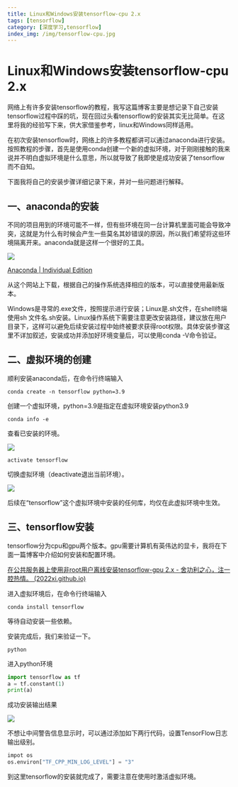 ```yaml
---
title: Linux和Windows安装tensorflow-cpu 2.x
tags: [tensorflow]
category: [深度学习,tensorflow]
index_img: /img/tensorflow-cpu.jpg
---
```

# Linux和Windows安装tensorflow-cpu 2.x

网络上有许多安装tensorflow的教程，我写这篇博客主要是想记录下自己安装tensorflow过程中踩的坑，现在回过头看tensorflow的安装其实无比简单。在这里将我的经验写下来，供大家借鉴参考，linux和Windows同样适用。
<!-- more -->
在初次安装tensorflow时，网络上的许多教程都讲可以通过anaconda进行安装。按照教程的步骤，首先是使用conda创建一个新的虚拟环境，对于刚刚接触的我来说并不明白虚拟环境是什么意思，所以就导致了我即使是成功安装了tensorflow而不自知。

下面我将自己的安装步骤详细记录下来，并对一些问题进行解释。

## 一、anaconda的安装

不同的项目用到的环境可能不一样，但有些环境在同一台计算机里面可能会导致冲突，这就是为什么有时候会产生一些莫名其妙错误的原因，所以我们希望将这些环境隔离开来。anaconda就是这样一个很好的工具。

![](https://s2.loli.net/2022/02/12/x3r4PSn582wmUoc.png)

[Anaconda | Individual Edition](https://www.anaconda.com/products/individual)

从这个网站上下载，根据自己的操作系统选择相应的版本，可以直接使用最新版本。

Windows是寻常的.exe文件，按照提示进行安装；Linux是.sh文件，在shell终端使用sh 文件名.sh安装。Linux操作系统下需要注意更改安装路径，建议放在用户目录下，这样可以避免后续安装过程中始终被要求获得root权限。具体安装步骤这里不详加叙述，安装成功并添加好环境变量后，可以使用conda -V命令验证。

## 二、虚拟环境的创建

顺利安装anaconda后，在命令行终端输入

```shell
conda create -n tensorflow python=3.9
```

创建一个虚拟环境，python=3.9是指定在虚拟环境安装python3.9

```shell
conda info -e
```

查看已安装的环境。

![](https://s2.loli.net/2022/02/12/FJQjiU9l3hZDdMb.png)

```shell
activate tensorflow
```

切换虚拟环境（deactivate退出当前环境）。

![](https://s2.loli.net/2022/02/12/3GpnKfa29PFiv14.png)

后续在“tensorflow”这个虚拟环境中安装的任何库，均仅在此虚拟环境中生效。

## 三、tensorflow安装

tensorflow分为cpu和gpu两个版本。gpu需要计算机有英伟达的显卡，我将在下面一篇博客中介绍如何安装和配置环境。

[在公共服务器上使用非root用户离线安装tensorflow-gpu 2.x - 舍功利之心，注一腔热情。 (2022xi.github.io)](https://2022xi.github.io/2022/02/12/在公共Linux服务器上使用非root用户离线安装tensorflow-gpu/)

进入虚拟环境后，在命令行终端输入

```shell
conda install tensorflow
```

等待自动安装一些依赖。

安装完成后，我们来验证一下。

```shell
python
```

进入python环境

```python
import tensorflow as tf
a = tf.constant(1)
print(a)
```

成功安装输出结果

![](https://s2.loli.net/2022/02/12/tcLQ4g2RzJIkMSv.png)

不想让中间警告信息显示时，可以通过添加如下两行代码，设置TensorFlow日志输出级别。

```python
impot os
os.environ["TF_CPP_MIN_LOG_LEVEL"] = "3"
```

到这里tensorflow的安装就完成了，需要注意在使用时激活虚拟环境。

